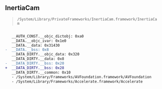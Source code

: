 ## InertiaCam

> `/System/Library/PrivateFrameworks/InertiaCam.framework/InertiaCam`

```diff

   __AUTH_CONST.__objc_dictobj: 0xa0
   __DATA.__objc_ivar: 0x1e0
   __DATA.__data: 0x31430
-  __DATA.__bss: 0x8
   __DATA_DIRTY.__objc_data: 0x320
   __DATA_DIRTY.__data: 0x8
-  __DATA_DIRTY.__bss: 0x20
+  __DATA_DIRTY.__bss: 0x28
   __DATA_DIRTY.__common: 0x10
   - /System/Library/Frameworks/AVFoundation.framework/AVFoundation
   - /System/Library/Frameworks/Accelerate.framework/Accelerate

```
